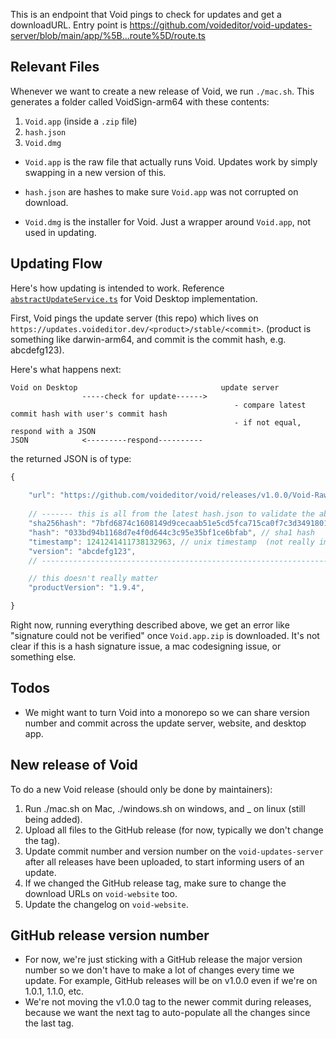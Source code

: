 

This is an endpoint that Void pings to check for updates and get a downloadURL. Entry point is https://github.com/voideditor/void-updates-server/blob/main/app/%5B...route%5D/route.ts

## Relevant Files

Whenever we want to create a new release of Void, we run `./mac.sh`. This generates a folder called VoidSign-arm64 with these contents:
1. `Void.app` (inside a `.zip` file)
2. `hash.json`
3. `Void.dmg`

- `Void.app` is the raw file that actually runs Void. Updates work by simply swapping in a new version of this.

- `hash.json` are hashes to make sure `Void.app` was not corrupted on download. 
- `Void.dmg` is the installer for Void. Just a wrapper around `Void.app`, not used in updating.



## Updating Flow

Here's how updating is intended to work. Reference [`abstractUpdateService.ts`](https://github.com/voideditor/void/blob/c1123f2cfd570e744e0e867f5f53d0c108c32c97/src/vs/platform/update/electron-main/abstractUpdateService.ts#L18) for Void Desktop implementation.

First, Void pings the update server (this repo) which lives on `https://updates.voideditor.dev/<product>/stable/<commit>`. (product is something like darwin-arm64, and commit is the commit hash, e.g. abcdefg123).

Here's what happens next:

```
Void on Desktop                                update server
                -----check for update------>
                                                  - compare latest commit hash with user's commit hash
                                                  - if not equal, respond with a JSON
JSON            <---------respond----------
```

the returned JSON is of type: 
```ts
{
	
	"url": "https://github.com/voideditor/void/releases/v1.0.0/Void-RawApp-darwin-arm64.zip",  // where to go to get the `Void.app` `.zip` file
	
	// ------- this is all from the latest hash.json to validate the above url -------
	"sha256hash": "7bfd6874c1608149d9cecaab51e5cd5fca715ca0f7c3d34918017f0cbdadd81b", // sha256 hash
	"hash": "033bd94b1168d7e4f0d644c3c95e35bf1ce6bfab", // sha1 hash
	"timestamp": 1241241411738132963, // unix timestamp  (not really important)
	"version": "abcdefg123", 
	// -------------------------------------------------------------------------------

	// this doesn't really matter
	"productVersion": "1.9.4",

}
```


Right now, running everything described above, we get an error like "signature could not be verified" once `Void.app.zip` is downloaded. It's not clear if this is a hash signature issue, a mac codesigning issue, or something else.


## Todos

- We might want to turn Void into a monorepo so we can share version number and commit across the update server, website, and desktop app.


## New release of Void

To do a new Void release (should only be done by maintainers):

1. Run ./mac.sh on Mac, ./windows.sh on windows, and _ on linux (still being added).
2. Upload all files to the GitHub release (for now, typically we don't change the tag).
3. Update commit number and version number on the `void-updates-server` after all releases have been uploaded, to start informing users of an update.
4. If we changed the GitHub release tag, make sure to change the download URLs on `void-website` too.
5. Update the changelog on `void-website`.


## GitHub release version number

- For now, we're just sticking with a GitHub release the major version number so we don't have to make a lot of changes every time we update. For example, GitHub releases will be on v1.0.0 even if we're on 1.0.1, 1.1.0, etc. 
- We're not moving the v1.0.0 tag to the newer commit during releases, because we want the next tag to auto-populate all the changes since the last tag.
